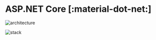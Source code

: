 # ASP.NET Core [:material-dot-net:]

![architecture](https://docs.microsoft.com/it-it/dotnet/architecture/modern-web-apps-azure/media/image5-12.png)

![stack](https://files.speakerdeck.com/presentations/ae3a80c1020e47f5af633bb96e0968fd/slide_5.jpg)